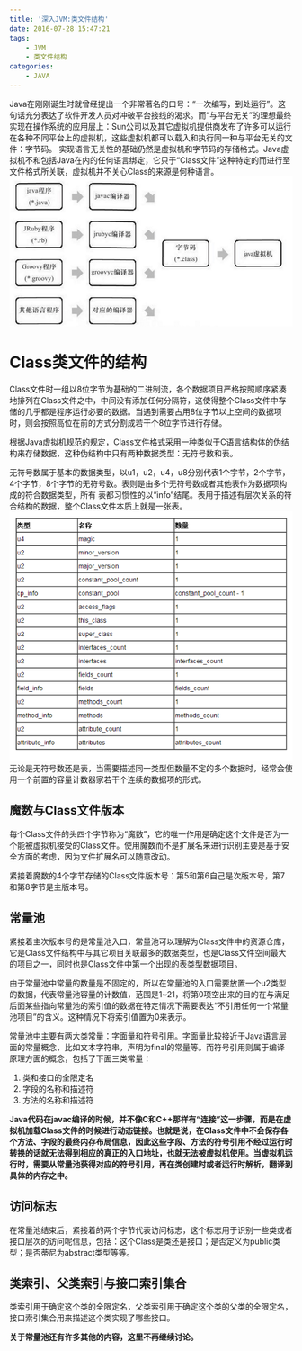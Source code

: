 ```yaml
---
title: '深入JVM:类文件结构'
date: 2016-07-28 15:47:21
tags:
	- JVM
	- 类文件结构
categories:
	- JAVA
---
```

Java在刚刚诞生时就曾经提出一个非常著名的口号：“一次编写，到处运行”。这句话充分表达了软件开发人员对冲破平台接线的渴求。而“与平台无关”的理想最终实现在操作系统的应用层上：Sun公司以及其它虚拟机提供商发布了许多可以运行在各种不同平台上的虚拟机，这些虚拟机都可以载入和执行同一种与平台无关的文件：字节码。
实现语言无关性的基础仍然是虚拟机和字节码的存储格式。Java虚拟机不和包括Java在内的任何语言绑定，它只于“Class文件”这种特定的而进行至文件格式所关联，虚拟机并不关心Class的来源是何种语言。
![cmd-markdown-logo](https://raw.githubusercontent.com/TsubasaBAKU/BLOGIMG/master/java虚拟机提供的平台无关性.png)
<!--more-->

# Class类文件的结构

Class文件时一组以8位字节为基础的二进制流，各个数据项目严格按照顺序紧凑地排列在Class文件之中，中间没有添加任何分隔符，这使得整个Class文件中存储的几乎都是程序运行必要的数据。当遇到需要占用8位字节以上空间的数据项时，则会按照高位在前的方式分割成若干个8位字节进行存储。

根据Java虚拟机规范的规定，Class文件格式采用一种类似于C语言结构体的伪结构来存储数据，这种伪结构中只有两种数据类型：无符号数和表。

无符号数属于基本的数据类型，以u1，u2，u4，u8分别代表1个字节，2个字节，4个字节，8个字节的无符号数。表则是由多个无符号数或者其他表作为数据项构成的符合数据类型，所有 表都习惯性的以“info”结尾。表用于描述有层次关系的符合结构的数据，整个Class文件本质上就是一张表。
![cmd-markdown-logo](https://raw.githubusercontent.com/TsubasaBAKU/BLOGIMG/master/Class文件结构.png)
无论是无符号数还是表，当需要描述同一类型但数量不定的多个数据时，经常会使用一个前置的容量计数器家若干个连续的数据项的形式。

## 魔数与Class文件版本

每个Class文件的头四个字节称为“魔数”，它的唯一作用是确定这个文件是否为一个能被虚拟机接受的Class文件。使用魔数而不是扩展名来进行识别主要是基于安全方面的考虑，因为文件扩展名可以随意改动。

紧接着魔数的4个字节存储的Class文件版本号：第5和第6自己是次版本号，第7和第8字节是主版本号。

## 常量池

紧接着主次版本号的是常量池入口，常量池可以理解为Class文件中的资源仓库，它是Class文件结构中与其它项目关联最多的数据类型，也是Class文件空间最大的项目之一，同时也是Class文件中第一个出现的表类型数据项目。

由于常量池中常量的数量是不固定的，所以在常量池的入口需要放置一个u2类型的数据，代表常量池容量的计数值，范围是1~21，将第0项空出来的目的在与满足后面某些指向常量池的索引值的数据在特定情况下需要表达“不引用任何一个常量池项目”的含义。这种情况下将索引值置为0来表示。

常量池中主要有两大类常量：字面量和符号引用。字面量比较接近于Java语言层面的常量概念，比如文本字符串，声明为final的常量等。而符号引用则属于编译原理方面的概念，包括了下面三类常量：

1. 类和接口的全限定名
2. 字段的名称和描述符
3. 方法的名称和描述符

**Java代码在javac编译的时候，并不像C和C++那样有“连接”这一步骤，而是在虚拟机加载Class文件的时候进行动态链接。也就是说，在Class文件中不会保存各个方法、字段的最终内存布局信息，因此这些字段、方法的符号引用不经过运行时转换的话就无法得到相应的真正的入口地址，也就无法被虚拟机使用。当虚拟机运行时，需要从常量池获得对应的符号引用，再在类创建时或者运行时解析，翻译到具体的内存之中。**

## 访问标志

在常量池结束后，紧接着的两个字节代表访问标志，这个标志用于识别一些类或者接口层次的访问呢信息，包括：这个Class是类还是接口；是否定义为public类型；是否蒂尼为abstract类型等等。

## 类索引、父类索引与接口索引集合

类索引用于确定这个类的全限定名，父类索引用于确定这个类的父类的全限定名，接口索引集合用来描述这个类实现了哪些接口。

**关于常量池还有许多其他的内容，这里不再继续讨论。**